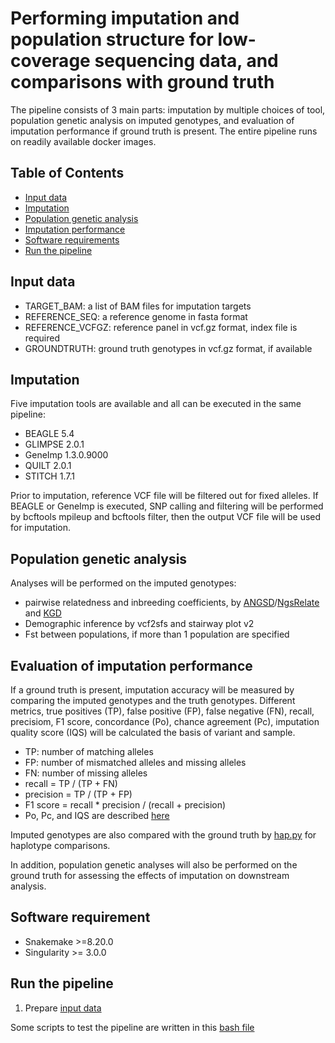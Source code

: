 # Performing imputation and population structure for low-coverage sequencing data, and comparisons with ground truth

The pipeline consists of 3 main parts: imputation by multiple choices of tool, population genetic analysis on imputed genotypes, and evaluation of imputation performance if ground truth is present. The entire pipeline runs on readily available docker images.

## Table of Contents
- [Input data](#input-data)
- [Imputation](#imputation)
- [Population genetic analysis](#population-genetic-analysis)
- [Imputation performance](#imputation-performance)
- [Software requirements](#software-requirement)
- [Run the pipeline](#run-the-pipeline)


## Input data

- TARGET_BAM:       a list of BAM files for imputation targets
- REFERENCE_SEQ:    a reference genome in fasta format
- REFERENCE_VCFGZ:  reference panel in vcf.gz format, index file is required 
- GROUNDTRUTH:      ground truth genotypes in vcf.gz format, if available


## Imputation

Five imputation tools are available and all can be executed in the same pipeline:
- BEAGLE 5.4
- GLIMPSE 2.0.1
- GeneImp 1.3.0.9000
- QUILT 2.0.1
- STITCH 1.7.1

Prior to imputation, reference VCF file will be filtered out for fixed alleles. If BEAGLE or GeneImp is executed, SNP calling and filtering will be performed by bcftools mpileup and bcftools filter, then the output VCF file will be used for imputation.

## Population genetic analysis

Analyses will be performed on the imputed genotypes:
- pairwise relatedness and inbreeding coefficients, by [ANGSD](https://www.popgen.dk/angsd/index.php/ANGSD)/[NgsRelate](https://github.com/ANGSD/NgsRelate) and [KGD](https://github.com/AgResearch/KGD)
- Demographic inference by vcf2sfs and stairway plot v2
- Fst between populations, if more than 1 population are specified

## Evaluation of imputation performance

If a ground truth is present, imputation accuracy will be measured by comparing the imputed genotypes and the truth genotypes. Different metrics, true positives (TP), false positive (FP), false negative (FN), recall, precisiom, F1 score, concordance (Po), chance agreement (Pc), imputation quality score (IQS) will be calculated the basis of variant and sample. 

- TP: number of matching alleles
- FP: number of mismatched alleles and missing alleles
- FN: number of missing alleles
- recall = TP / (TP + FN)
- precision = TP / (TP + FP)
- F1 score = recall * precision / (recall + precision)
- Po, Pc, and IQS are described [here](https://journals.plos.org/plosone/article?id=10.1371/journal.pone.0009697)

Imputed genotypes are also compared with the ground truth by [hap.py](https://github.com/Illumina/hap.py) for haplotype comparisons.

In addition, population genetic analyses will also be performed on the ground truth for assessing the effects of imputation on downstream analysis.

## Software requirement
- Snakemake >=8.20.0
- Singularity >= 3.0.0

## Run the pipeline
1. Prepare [input data](#input-data)


Some scripts to test the pipeline are written in this [bash file](./run_test.sh)